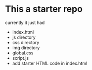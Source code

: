 # This a starter repo
currently it just had 
  - index.html
  - js directory
  - css directory
  - img directory
  - global.css
  - script.js
  - add starter HTML code in index.html

